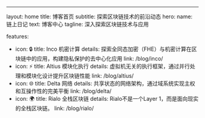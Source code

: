 ---
layout: home
title: 博客首页
subtitle: 探索区块链技术的前沿动态
hero:
  name: 链上日记
  text: 博客中心
  tagline: 深入探索区块链技术与应用

features:
  - icon: 🔒
    title: Inco 机密计算
    details: 探索全同态加密（FHE）与机密计算在区块链中的应用，构建隐私保护的去中心化应用
    link: /blog/inco/
  - icon: ⚡
    title: Altius 模块化执行
    details: 虚拟机无关的执行框架，通过并行处理和模块化设计提升区块链性能
    link: /blog/altius/
  - icon: 🌐
    title: Delta 网络
    details: 共享状态的网络架构，通过域系统实现主权和互操作性的完美平衡
    link: /blog/delta/
  - icon: 🌍
    title: Rialo 全栈区块链
    details: Rialo不是一个Layer 1，而是面向现实的全栈区块链。
    link: /blog/rialo/